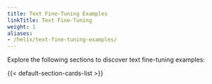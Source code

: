 ```yaml
---
title: Text Fine-Tuning Examples
linkTitle: Text Fine-Tuning
weight: 1
aliases:
- /helix/text-fine-tuning-examples/
---
```


Explore the following sections to discover text fine-tuning examples:

<!--more-->

{{< default-section-cards-list >}}
